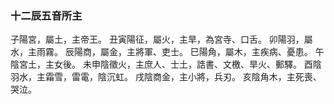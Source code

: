 ### 十二辰五音所主

子陽宮，屬土，主帝王。
丑寅陽征，屬火，主旱，為宮寺、口舌。
卯陽羽，屬水，主雨霧。
辰陽商，屬金，主將軍、吏士。
巳陽角，屬木，主疾病、憂患。
午陰宮土，主女後。
未申陰徵火，主庶人、士土，誥書、文檄、旱火、郵驛。
酉陰羽水，主霜雪，雷電，陰沉虹。
戌陰商金，主小將，兵刃。
亥陰角木，主死喪、哭泣。 
